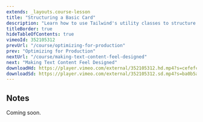 ```yaml
---
extends: _layouts.course-lesson
title: "Structuring a Basic Card"
description: "Learn how to use Tailwind's utility classes to structure a basic card component."
titleBorder: true
hideTableOfContents: true
vimeoId: 352105312
prevUrl: "/course/optimizing-for-production"
prev: "Optimizing for Production"
nextUrl: "/course/making-text-content-feel-designed"
next: "Making Text Content Feel Designed"
downloadHd: https://player.vimeo.com/external/352105312.hd.mp4?s=cefefca8226bd584870def9e72b507a711eed8f7&profile_id=169&download=1
downloadSd: https://player.vimeo.com/external/352105312.sd.mp4?s=ba0b5a88d90af09ab7b52c68d850b738de5f94f8&profile_id=165&download=1
---
```


## Notes

Coming soon.

